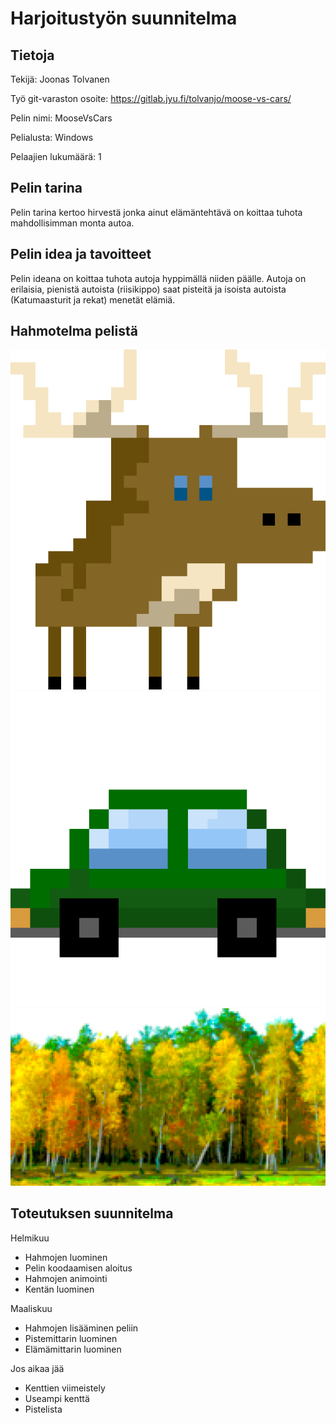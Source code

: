 # Harjoitustyön suunnitelma



## Tietoja 

Tekijä: Joonas Tolvanen

Työ git-varaston osoite: <https://gitlab.jyu.fi/tolvanjo/moose-vs-cars/> 

Pelin nimi: MooseVsCars

Pelialusta: Windows

Pelaajien lukumäärä: 1

## Pelin tarina

Pelin tarina kertoo hirvestä jonka ainut elämäntehtävä on koittaa tuhota mahdollisimman monta autoa. 

## Pelin idea ja tavoitteet

Pelin ideana on koittaa tuhota autoja hyppimällä niiden päälle. Autoja on erilaisia, pienistä autoista 
(riisikippo) saat pisteitä ja isoista autoista (Katumaasturit ja rekat) menetät elämiä.

## Hahmotelma pelistä



![Hirvi](hirvimalli1.jpg "Pixelart tyylillä tehty hirvi")
![Auto](riisikippo.jpg "Yksi autoista, jonka tuhoamalla saat pisteitä")
![Tausta](tausta1.jpg "Pelin tausta")

## Toteutuksen suunnitelma

Helmikuu

- Hahmojen luominen
- Pelin koodaamisen aloitus
- Hahmojen animointi
- Kentän luominen

Maaliskuu

- Hahmojen lisääminen peliin
- Pistemittarin luominen
- Elämämittarin luominen

Jos aikaa jää

- Kenttien viimeistely
- Useampi kenttä
- Pistelista
